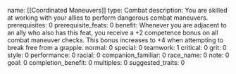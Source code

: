 name: [[Coordinated Maneuvers]]
type: Combat
description: You are skilled at working with your allies to perform dangerous combat maneuvers.
prerequisites: 0
prerequisite_feats: 0
benefit: Whenever you are adjacent to an ally who also has this feat, you receive a +2 competence bonus on all combat maneuver checks. This bonus increases to +4 when attempting to break free from a grapple.
normal: 0
special: 0
teamwork: 1
critical: 0
grit: 0
style: 0
performance: 0
racial: 0
companion_familiar: 0
race_name: 0
note: 0
goal: 0
completion_benefit: 0
multiples: 0
suggested_traits: 0
